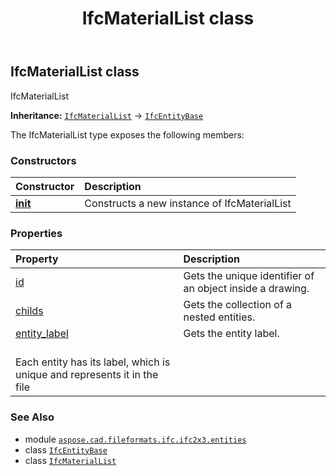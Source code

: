 ﻿---
title: IfcMaterialList class
second_title: Aspose.CAD for Python via .NET API References
description: 
type: docs
weight: 3120
url: /python-net/aspose.cad.fileformats.ifc.ifc2x3.entities/ifcmateriallist/
is_root: false
---

## IfcMaterialList class

IfcMaterialList



**Inheritance:** [`IfcMaterialList`](/cad/python-net/aspose.cad.fileformats.ifc.ifc2x3.entities/ifcmateriallist) → 
[`IfcEntityBase`](/cad/python-net/aspose.cad.fileformats.ifc/ifcentitybase)



The IfcMaterialList type exposes the following members:

### Constructors
| Constructor | Description |
| :- | :- |
| [__init__](/cad/python-net/aspose.cad.fileformats.ifc.ifc2x3.entities/ifcmateriallist/__init__/#) | Constructs a new instance of IfcMaterialList |


### Properties
| Property | Description |
| :- | :- |
| [id](/cad/python-net/aspose.cad.fileformats.ifc.ifc2x3.entities/ifcmateriallist/id) | Gets the unique identifier of an object inside a drawing. |
| [childs](/cad/python-net/aspose.cad.fileformats.ifc.ifc2x3.entities/ifcmateriallist/childs) | Gets the collection of a nested entities. |
| [entity_label](/cad/python-net/aspose.cad.fileformats.ifc.ifc2x3.entities/ifcmateriallist/entity_label) | Gets the entity label.<br/>Each entity has its label, which is unique and represents it in the file |



### See Also
* module [`aspose.cad.fileformats.ifc.ifc2x3.entities`](..)
* class [`IfcEntityBase`](/cad/python-net/aspose.cad.fileformats.ifc/ifcentitybase)
* class [`IfcMaterialList`](/cad/python-net/aspose.cad.fileformats.ifc.ifc2x3.entities/ifcmateriallist)
